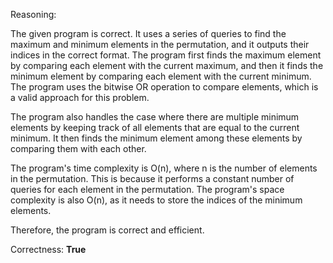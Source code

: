 Reasoning: 

The given program is correct. It uses a series of queries to find the maximum and minimum elements in the permutation, and it outputs their indices in the correct format. The program first finds the maximum element by comparing each element with the current maximum, and then it finds the minimum element by comparing each element with the current minimum. The program uses the bitwise OR operation to compare elements, which is a valid approach for this problem.

The program also handles the case where there are multiple minimum elements by keeping track of all elements that are equal to the current minimum. It then finds the minimum element among these elements by comparing them with each other.

The program's time complexity is O(n), where n is the number of elements in the permutation. This is because it performs a constant number of queries for each element in the permutation. The program's space complexity is also O(n), as it needs to store the indices of the minimum elements.

Therefore, the program is correct and efficient.

Correctness: **True**